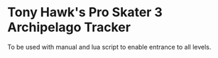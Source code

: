 # Tony Hawk's Pro Skater 3 Archipelago Tracker

To be used with manual and lua script to enable entrance to all levels.
